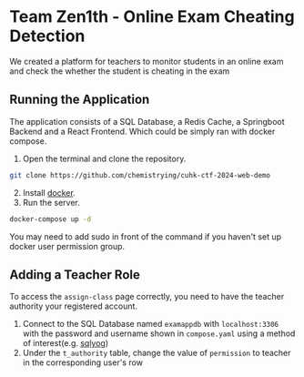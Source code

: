 # Team Zen1th - Online Exam Cheating Detection
We created a platform for teachers to monitor students in an online exam and check the whether the student is cheating in the exam 

## Running the Application
The application consists of a SQL Database, a Redis Cache, a Springboot Backend and a React Frontend. Which could be simply ran with docker compose.
1. Open the terminal and clone the repository.
```sh
git clone https://github.com/chemistrying/cuhk-ctf-2024-web-demo
```
2. Install [docker](https://docs.docker.com/get-started/get-docker/). 
3. Run the server.
```sh
docker-compose up -d
```
You may need to add sudo in front of the command if you haven't set up docker user permission group.

## Adding a Teacher Role
To access the `assign-class` page correctly, you need to have the teacher authority your registered account.
1. Connect to the SQL Database named `examappdb` with `localhost:3306` with the password and username shown in `compose.yaml` using a method of interest(e.g. [sqlyog](https://github.com/webyog/sqlyog-community/wiki/Downloads))
2. Under the `t_authority` table, change the value of `permission` to teacher in the corresponding user's row
